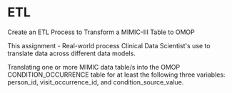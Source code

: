# ETL
Create an ETL Process to Transform a MIMIC-III Table to OMOP

This assignment - Real-world process Clinical Data Scientist's use to translate data across different data models. 

Translating one or more MIMIC data table/s into the OMOP CONDITION_OCCURRENCE table for at least the following three variables: person_id, visit_occurrence_id, and condition_source_value. 


